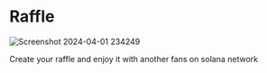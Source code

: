 # Raffle 
![Screenshot 2024-04-01 234249](https://github.com/0xkartos/Raffle/assets/78132698/616a17e4-fa89-46d3-8829-a32144893e73)

Create your raffle and enjoy it with another fans on solana network
